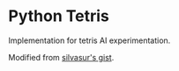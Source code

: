 # Python Tetris

Implementation for tetris AI experimentation.

Modified from [silvasur's gist](https://gist.github.com/silvasur/565419).
